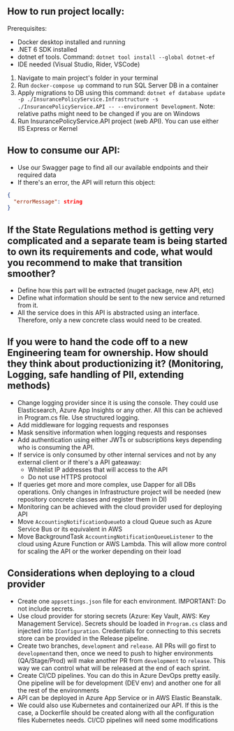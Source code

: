 ## How to run project locally:

Prerequisites:
- Docker desktop installed and running
- .NET 6 SDK installed
- dotnet ef tools. Command: `dotnet tool install --global dotnet-ef`
- IDE needed (Visual Studio, Rider, VSCode)

1. Navigate to main project's folder in your terminal
2. Run `docker-compose up` command to run SQL Server DB in a container
3. Apply migrations to DB using this command: `dotnet ef database update -p ./InsurancePolicyService.Infrastructure -s ./InsurancePolicyService.API -- --environment Development`. Note: relative paths might need to be changed if you are on Windows
4. Run InsurancePolicyService.API project (web API). You can use either IIS Express or Kernel

## How to consume our API:
- Use our Swagger page to find all our available endpoints and their required data
- If there's an error, the API will return this object:
```json
{
  "errorMessage": string
}
```

## If the State Regulations method is getting very complicated and a separate team is being started to own its requirements and code, what would you recommend to make that transition smoother?

- Define how this part will be extracted (nuget package, new API, etc)
- Define what information should be sent to the new service and returned from it.
- All the service does in this API is abstracted using an interface. Therefore, only a new concrete class would need to be created. 

## If you were to hand the code off to a new Engineering team for ownership. How should they think about productionizing it? (Monitoring, Logging, safe handling of PII, extending methods)

- Change logging provider since it is using the console. They could use Elasticsearch, Azure App Insights or any other. All this can be achieved in Program.cs file. Use structured logging.
- Add middleware for logging requests and responses
- Mask sensitive information when logging requests and responses
- Add authentication using either JWTs or subscriptions keys depending who is consuming the API. 
- If service is only consumed by other internal services and not by any external client or if there's a API gateaway:
  - Whitelist IP addresses that will access to the API
  - Do not use HTTPS protocol
- If queries get more and more complex, use Dapper for all DBs operations. Only changes in Infrastructure project will be needed (new repository concrete classes and register them in DI)
- Monitoring can be achieved with the cloud provider used for deploying API
- Move `AccountingNotificationQueue`to a cloud Queue such as Azure Service Bus or its equivalent in AWS
- Move BackgroundTask `AccountingNotificationQueueListener` to the cloud using Azure Function or AWS Lambda. This will allow more control for scaling the API or the worker depending on their load 


## Considerations when deploying to a cloud provider
- Create one `appsettings.json` file for each environment. IMPORTANT: Do not include secrets.
- Use cloud provider for storing secrets (Azure: Key Vault, AWS: Key Management Service). Secrets should be loaded in `Program.cs` class and injected into `IConfiguration`. Credentials for connecting to this secrets store can be provided in the Release pipeline.
- Create two branches, `development` and `release`. All PRs will go first to `development`and then, once we need to push to higher environments (QA/Stage/Prod) will make another PR from `development` to `release`. This way we can control what will be released at the end of each sprint.
- Create CI/CD pipelines. You can do this in Azure DevOps pretty easily. One pipeline will be for development (DEV env) and another one for all the rest of the environments
- API can be deployed in Azure App Service or in AWS Elastic Beanstalk. 
- We could also use Kubernetes and containerized our API. If this is the case, a Dockerfile should be created along with all the configuration files Kubernetes needs. CI/CD pipelines will need some modifications